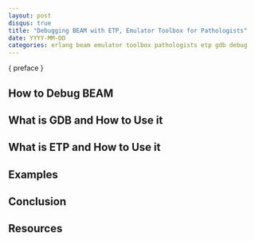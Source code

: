 ```yaml
---
layout: post
disqus: true
title: "Debugging BEAM with ETP, Emulator Toolbox for Pathologists"
date: YYYY-MM-DD
categories: erlang beam emulator toolbox pathologists etp gdb debug
---
```


{ preface }

## How to Debug BEAM

## What is GDB and How to Use it

## What is ETP and How to Use it

## Examples

## Conclusion

## Resources
